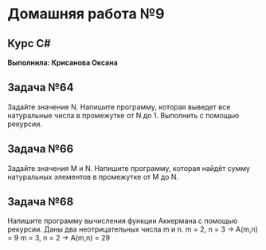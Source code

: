 # Домашняя работа №9

## Курс C#

**Выполнила: Крисанова Оксана**

## Задача №64

Задайте значение N. Напишите программу, которая выведет все натуральные числа в промежутке от N до 1. Выполнить с помощью рекурсии.

## Задача №66

Задайте значения M и N. Напишите программу, которая найдёт сумму натуральных элементов в промежутке от M до N.

## Задача №68

Напишите программу вычисления функции Аккермана с помощью рекурсии. Даны два неотрицательных числа m и n.
m = 2, n = 3 -> A(m,n) = 9
m = 3, n = 2 -> A(m,n) = 29

